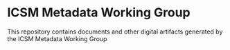 # ICSM Metadata Working Group
This repository contains documents and other digital artifacts generated by the ICSM Metadata Working Group

